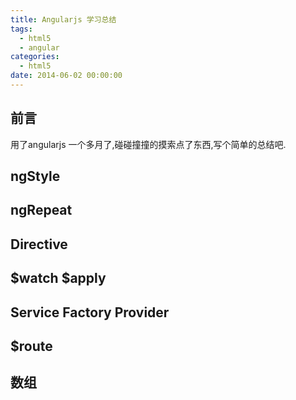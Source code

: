 ```yaml
---
title: Angularjs 学习总结
tags:
  - html5
  - angular
categories:
  - html5
date: 2014-06-02 00:00:00
---
```


## 前言

用了angularjs 一个多月了,碰碰撞撞的摸索点了东西,写个简单的总结吧.

<!--more-->

## ngStyle

## ngRepeat

## Directive


## $watch $apply


## Service Factory Provider

## $route

## 数组
